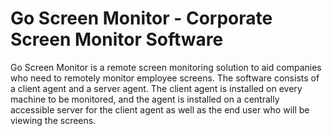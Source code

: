 # Go Screen Monitor - Corporate Screen Monitor Software

Go Screen Monitor is a remote screen monitoring solution to aid companies who need to remotely monitor employee screens. The software consists of a client agent and a server agent. The client agent is installed on every machine to be monitored, and the agent is installed on a centrally accessible server for the client agent as well as the end user who will be viewing the screens.